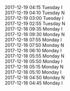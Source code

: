 2017-12-19 04:15 Tuesday  I  
2017-12-19 04:10 Tuesday  N  
2017-12-19 03:00 Tuesday  I  
2017-12-19 02:55 Tuesday  N  
2017-12-18 09:35 Monday  I  
2017-12-18 09:30 Monday  N  
2017-12-18 07:55 Monday  I  
2017-12-18 07:50 Monday  N  
2017-12-18 06:10 Monday  I  
2017-12-18 05:55 Monday  N  
2017-12-18 05:50 Monday  I  
2017-12-18 05:15 Monday  N  
2017-12-18 05:10 Monday  I  
2017-12-18 04:50 Monday  N  
2017-12-18 04:45 Monday  I  
